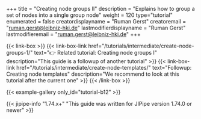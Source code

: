 +++
title = "Creating node groups II"
description = "Explains how to group a set of nodes into a single group node"
weight = 120
type="tutorial"
enumerated = false
creatordisplayname = "Ruman Gerst"
creatoremail = "ruman.gerst@leibniz-hki.de"
lastmodifierdisplayname = "Ruman Gerst"
lastmodifieremail = "ruman.gerst@leibniz-hki.de"
+++

{{< link-box >}}
    {{< link-box-link href="/tutorials/intermediate/create-node-groups-1/" text="👉 Related tutorial: Creating node groups I" description="This guide is a followup of another tutorial" >}}
    {{< link-box-link href="/tutorials/intermediate/create-node-templates/" text="Followup: Creating node templates" description="We recommend to look at this tutorial after the current one" >}}
{{< /link-box >}}

{{< example-gallery only_id="tutorial-b12" >}}

{{< jipipe-info "1.74.x+" "This guide was written for JIPipe version 1.74.0 or newer" >}}